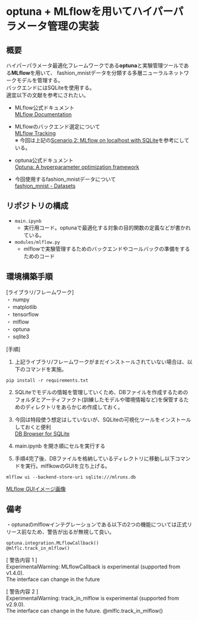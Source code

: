 # optuna + MLflowを用いてハイパーパラメータ管理の実装

## 概要
ハイパーパラメータ最適化フレームワークである**optuna**と実験管理ツールである**MLflow**を用いて、
fashion_mnistデータを分類する多層ニューラルネットワークモデルを管理する。  
バックエンドにはSQLiteを使用する。  
適宜以下の文献を参考にされたい。  
* MLflow公式ドキュメント  
[MLflow Documentation](https://mlflow.org/docs/latest/index.html)  

* MLflowのバックエンド選定について  
[MLflow Tracking](https://mlflow.org/docs/latest/tracking.html)  
※ 今回は上記の[Scenario 2: MLflow on localhost with SQLite](https://mlflow.org/docs/latest/tracking.html#scenario-2-mlflow-on-localhost-with-sqlite)を参考にしている。  

* optuna公式ドキュメント  
[Optuna: A hyperparameter optimization framework](https://optuna.readthedocs.io/en/stable/index.html)

* 今回使用するfashion_mnistデータについて  
[fashion_mnist - Datasets](https://www.tensorflow.org/datasets/catalog/fashion_mnist?hl=ja)



## リポジトリの構成
* `main.ipynb`
  * 実行用コード。optunaで最適化する対象の目的関数の定義などが書かれている。
* `modules/mlflow.py`
  * mlflowで実験管理するためのバックエンドやコールバックの準備をするためのコード


## 環境構築手順
[ライブラリ/フレームワーク]  
・ numpy  
・ matplotlib  
・ tensorflow  
・ mlflow  
・ optuna  
・ sqlite3  

[手順]  
1. 上記ライブラリ/フレームワークがまだインストールされていない場合は、以下のコマンドを実施。
```
pip install -r requirements.txt
```

2. SQLiteでモデルの情報を管理していくため、DBファイルを作成するためのフォルダとアーティファクト(訓練したモデルや環境情報など)を保管するためのディレクトリをあらかじめ作成しておく。  


3. 今回は特段使う想定はしていないが、SQLiteの可視化ツールをインストールしておくと便利  
[DB Browser for SQLite](https://sqlitebrowser.org/dl/)  

4. main.ipynb を開き順にセルを実行する  

5. 手順4完了後、DBファイルを格納しているディレクトリに移動し以下コマンドを実行。mlflkowのGUIを立ち上げる。  
```
mlflow ui --backend-store-uri sqlite:///mlruns.db
```
[MLflow GUIイメージ画像](https://github.com/YutaHarada/optuna-mlflow/assets/68998525/436a551f-5662-43ad-bf0c-00fe674afa85)

## 備考
・optunaのmlflowインテグレーションである以下の2つの機能については正式リリース前なため、警告が出るが無視して良い。
```
optuna.integration.MLflowCallback()
@mlflc.track_in_mlflow()
```
[ 警告内容 1 ]  
ExperimentalWarning: MLflowCallback is experimental (supported from v1.4.0).   
The interface can change in the future

[ 警告内容 2 ]  
ExperimentalWarning: track_in_mlflow is experimental (supported from v2.9.0).   
The interface can change in the future.
  @mlflc.track_in_mlflow()
